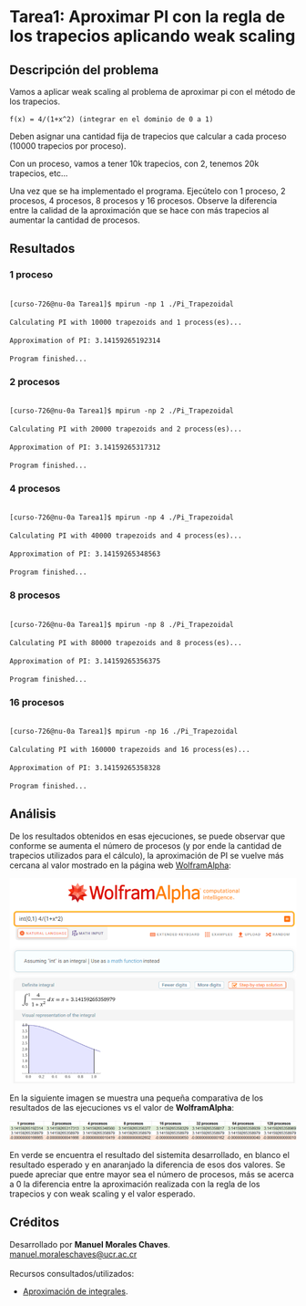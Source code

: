 # Tarea1: Aproximar PI con la regla de los trapecios aplicando weak scaling
 
## Descripción del problema

Vamos a aplicar weak scaling al problema de aproximar pi con el método de los trapecios.

```
f(x) = 4/(1+x^2) (integrar en el dominio de 0 a 1)
```

Deben asignar una cantidad fija de trapecios que calcular a cada proceso (10000 trapecios por proceso).

Con un proceso, vamos a tener 10k trapecios, con 2, tenemos 20k trapecios, etc...

Una vez que se ha implementado el programa. Ejecútelo con 1 proceso, 2 procesos, 4 procesos, 8 procesos y 16 procesos. Observe
la diferencia entre la calidad de la aproximación que se hace con más trapecios al aumentar la cantidad de procesos.


## Resultados

### 1 proceso
```

[curso-726@nu-0a Tarea1]$ mpirun -np 1 ./Pi_Trapezoidal

Calculating PI with 10000 trapezoids and 1 process(es)...

Approximation of PI: 3.14159265192314

Program finished...

```

### 2 procesos
```

[curso-726@nu-0a Tarea1]$ mpirun -np 2 ./Pi_Trapezoidal

Calculating PI with 20000 trapezoids and 2 process(es)...

Approximation of PI: 3.14159265317312

Program finished...

```

### 4 procesos
```

[curso-726@nu-0a Tarea1]$ mpirun -np 4 ./Pi_Trapezoidal

Calculating PI with 40000 trapezoids and 4 process(es)...

Approximation of PI: 3.14159265348563

Program finished...

```

### 8 procesos
```

[curso-726@nu-0a Tarea1]$ mpirun -np 8 ./Pi_Trapezoidal

Calculating PI with 80000 trapezoids and 8 process(es)...

Approximation of PI: 3.14159265356375

Program finished...

```

### 16 procesos
```

[curso-726@nu-0a Tarea1]$ mpirun -np 16 ./Pi_Trapezoidal

Calculating PI with 160000 trapezoids and 16 process(es)...

Approximation of PI: 3.14159265358328

Program finished...

```


## Análisis
De los resultados obtenidos en esas ejecuciones, se puede observar que conforme se aumenta el número de procesos (y por ende la cantidad de trapecios utilizados para el cálculo), la aproximación de PI se vuelve más cercana al valor mostrado en la página web [WolframAlpha](https://www.wolframalpha.com/input?i=int%280%2C1%29+4%2F%281%2Bx%5E2%29):

![img1](./images/Wolfram.png)

En la siguiente imagen se muestra una pequeña comparativa de los resultados de las ejecuciones vs el valor de **WolframAlpha**:

![img2](./images/Comparativa.png)

En verde se encuentra el resultado del sistemita desarrollado, en blanco el resultado esperado y en anaranjado la diferencia de esos dos valores. Se puede apreciar que entre mayor sea el número de procesos, más se acerca a 0 la diferencia entre la aproximación realizada con la regla de los trapecios y con weak scaling y el valor esperado.


## Créditos
Desarrollado por **Manuel Morales Chaves**.  
<manuel.moraleschaves@ucr.ac.cr>
\
\
Recursos consultados/utilizados:
- [Aproximación de integrales](https://multimedia.uned.ac.cr/pem/metodos_numericos_ensenanza/modulo4/descripcion.html).
